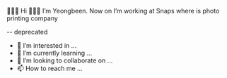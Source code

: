 👋👋👋 Hi 👋👋👋 I’m Yeongbeen. 
Now on I’m working at Snaps where is photo printing company 



-- deprecated
- 👀 I’m interested in ...
- 🌱 I’m currently learning ...
- 💞️ I’m looking to collaborate on ...
- 📫 How to reach me ...

<!---
snaps-kase/snaps-kase is a ✨ special ✨ repository because its `README.md` (this file) appears on your GitHub profile.
You can click the Preview link to take a look at your changes.
--->
